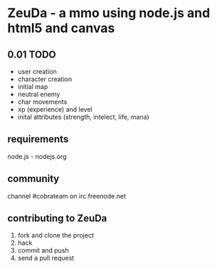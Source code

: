 # ZeuDa - a mmo using node.js and html5 and canvas

## 0.01 TODO

* user creation
* character creation
* initial map
* neutral enemy
* char movements
* xp (experience) and level
* inital attributes (strength, intelect, life, mana)

## requirements

node.js - nodejs.org

## community

channel #cobrateam on irc.freenode.net

## contributing to ZeuDa

1. fork and clone the project
2. hack
3. commit and push
4. send a pull request
